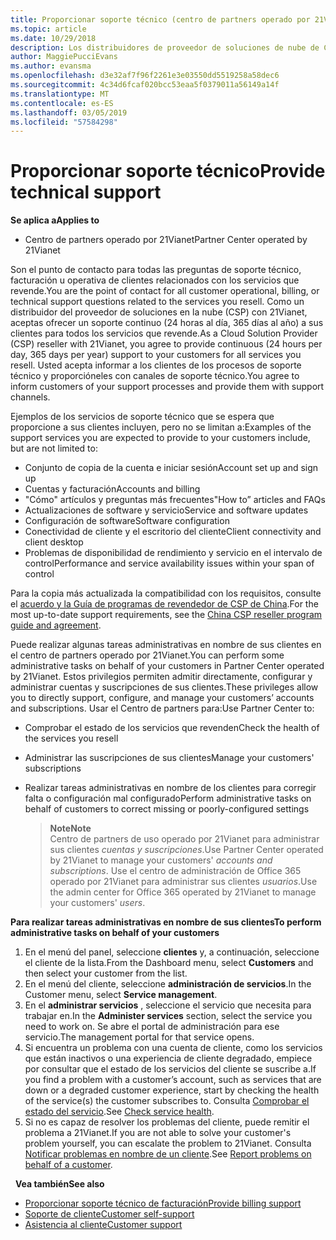 ```yaml
---
title: Proporcionar soporte técnico (centro de partners operado por 21Vianet)
ms.topic: article
ms.date: 10/29/2018
description: Los distribuidores de proveedor de soluciones de nube de China pueden proporcionar soporte técnico a sus clientes.
author: MaggiePucciEvans
ms.author: evansma
ms.openlocfilehash: d3e32af7f96f2261e3e03550dd5519258a58dec6
ms.sourcegitcommit: 4c34d6fcaf020bcc53eaa5f0379011a56149a14f
ms.translationtype: MT
ms.contentlocale: es-ES
ms.lasthandoff: 03/05/2019
ms.locfileid: "57584298"
---
```

# <a name="provide-technical-support"></a><span data-ttu-id="ea6a2-103">Proporcionar soporte técnico</span><span class="sxs-lookup"><span data-stu-id="ea6a2-103">Provide technical support</span></span>

<span data-ttu-id="ea6a2-104">**Se aplica a**</span><span class="sxs-lookup"><span data-stu-id="ea6a2-104">**Applies to**</span></span>

-   <span data-ttu-id="ea6a2-105">Centro de partners operado por 21Vianet</span><span class="sxs-lookup"><span data-stu-id="ea6a2-105">Partner Center operated by 21Vianet</span></span>

<span data-ttu-id="ea6a2-106">Son el punto de contacto para todas las preguntas de soporte técnico, facturación u operativa de clientes relacionados con los servicios que revende.</span><span class="sxs-lookup"><span data-stu-id="ea6a2-106">You are the point of contact for all customer operational, billing, or technical support questions related to the services you resell.</span></span> <span data-ttu-id="ea6a2-107">Como un distribuidor del proveedor de soluciones en la nube (CSP) con 21Vianet, aceptas ofrecer un soporte continuo (24 horas al día, 365 días al año) a sus clientes para todos los servicios que revende.</span><span class="sxs-lookup"><span data-stu-id="ea6a2-107">As a Cloud Solution Provider (CSP) reseller with 21Vianet, you agree to provide continuous (24 hours per day, 365 days per year) support to your customers for all services you resell.</span></span> <span data-ttu-id="ea6a2-108">Usted acepta informar a los clientes de los procesos de soporte técnico y proporcióneles con canales de soporte técnico.</span><span class="sxs-lookup"><span data-stu-id="ea6a2-108">You agree to inform customers of your support processes and provide them with support channels.</span></span>  

<span data-ttu-id="ea6a2-109">Ejemplos de los servicios de soporte técnico que se espera que proporcione a sus clientes incluyen, pero no se limitan a:</span><span class="sxs-lookup"><span data-stu-id="ea6a2-109">Examples of the support services you are expected to provide to your customers include, but are not limited to:</span></span>
 
-   <span data-ttu-id="ea6a2-110">Conjunto de copia de la cuenta e iniciar sesión</span><span class="sxs-lookup"><span data-stu-id="ea6a2-110">Account set up and sign up</span></span> 
-   <span data-ttu-id="ea6a2-111">Cuentas y facturación</span><span class="sxs-lookup"><span data-stu-id="ea6a2-111">Accounts and billing</span></span> 
-   <span data-ttu-id="ea6a2-112">"Cómo" artículos y preguntas más frecuentes</span><span class="sxs-lookup"><span data-stu-id="ea6a2-112">"How to” articles and FAQs</span></span> 
-   <span data-ttu-id="ea6a2-113">Actualizaciones de software y servicio</span><span class="sxs-lookup"><span data-stu-id="ea6a2-113">Service and software updates</span></span> 
-   <span data-ttu-id="ea6a2-114">Configuración de software</span><span class="sxs-lookup"><span data-stu-id="ea6a2-114">Software configuration</span></span> 
-   <span data-ttu-id="ea6a2-115">Conectividad de cliente y el escritorio del cliente</span><span class="sxs-lookup"><span data-stu-id="ea6a2-115">Client connectivity and client desktop</span></span>
-   <span data-ttu-id="ea6a2-116">Problemas de disponibilidad de rendimiento y servicio en el intervalo de control</span><span class="sxs-lookup"><span data-stu-id="ea6a2-116">Performance and service availability issues within your span of control</span></span> 

<span data-ttu-id="ea6a2-117">Para la copia más actualizada la compatibilidad con los requisitos, consulte el [acuerdo y la Guía de programas de revendedor de CSP de China](csp-program-guide-and-agreements.md).</span><span class="sxs-lookup"><span data-stu-id="ea6a2-117">For the most up-to-date support requirements, see the [China CSP reseller program guide and agreement](csp-program-guide-and-agreements.md).</span></span>

<span data-ttu-id="ea6a2-118">Puede realizar algunas tareas administrativas en nombre de sus clientes en el centro de partners operado por 21Vianet.</span><span class="sxs-lookup"><span data-stu-id="ea6a2-118">You can perform some administrative tasks on behalf of your customers in Partner Center operated by 21Vianet.</span></span> <span data-ttu-id="ea6a2-119">Estos privilegios permiten admitir directamente, configurar y administrar cuentas y suscripciones de sus clientes.</span><span class="sxs-lookup"><span data-stu-id="ea6a2-119">These privileges allow you to directly support, configure, and manage your customers’ accounts and subscriptions.</span></span> <span data-ttu-id="ea6a2-120">Usar el Centro de partners para:</span><span class="sxs-lookup"><span data-stu-id="ea6a2-120">Use Partner Center to:</span></span>

-   <span data-ttu-id="ea6a2-121">Comprobar el estado de los servicios que revenden</span><span class="sxs-lookup"><span data-stu-id="ea6a2-121">Check the health of the services you resell</span></span>
-   <span data-ttu-id="ea6a2-122">Administrar las suscripciones de sus clientes</span><span class="sxs-lookup"><span data-stu-id="ea6a2-122">Manage your customers' subscriptions</span></span>
-   <span data-ttu-id="ea6a2-123">Realizar tareas administrativas en nombre de los clientes para corregir falta o configuración mal configurado</span><span class="sxs-lookup"><span data-stu-id="ea6a2-123">Perform administrative tasks on behalf of customers to correct missing or poorly-configured settings</span></span>

    ><span data-ttu-id="ea6a2-124">**Note**</span><span class="sxs-lookup"><span data-stu-id="ea6a2-124">**Note**</span></span><br><span data-ttu-id="ea6a2-125">Centro de partners de uso operado por 21Vianet para administrar sus clientes *cuentas y suscripciones*.</span><span class="sxs-lookup"><span data-stu-id="ea6a2-125">Use Partner Center operated by 21Vianet to manage your customers' *accounts and subscriptions*.</span></span> <span data-ttu-id="ea6a2-126">Use el centro de administración de Office 365 operado por 21Vianet para administrar sus clientes *usuarios*.</span><span class="sxs-lookup"><span data-stu-id="ea6a2-126">Use the admin center for Office 365 operated by 21Vianet to manage your customers' *users*.</span></span> 

<span data-ttu-id="ea6a2-127">**Para realizar tareas administrativas en nombre de sus clientes**</span><span class="sxs-lookup"><span data-stu-id="ea6a2-127">**To perform administrative tasks on behalf of your customers**</span></span>

1.  <span data-ttu-id="ea6a2-128">En el menú del panel, seleccione **clientes** y, a continuación, seleccione el cliente de la lista.</span><span class="sxs-lookup"><span data-stu-id="ea6a2-128">From the Dashboard menu, select **Customers** and then select your customer from the list.</span></span>
2.  <span data-ttu-id="ea6a2-129">En el menú del cliente, seleccione **administración de servicios**.</span><span class="sxs-lookup"><span data-stu-id="ea6a2-129">In the Customer menu, select **Service management**.</span></span>
3.  <span data-ttu-id="ea6a2-130">En el **administrar servicios** , seleccione el servicio que necesita para trabajar en.</span><span class="sxs-lookup"><span data-stu-id="ea6a2-130">In the **Administer services** section, select the service you need to work on.</span></span> <span data-ttu-id="ea6a2-131">Se abre el portal de administración para ese servicio.</span><span class="sxs-lookup"><span data-stu-id="ea6a2-131">The management portal for that service opens.</span></span>
4.  <span data-ttu-id="ea6a2-132">Si encuentra un problema con una cuenta de cliente, como los servicios que están inactivos o una experiencia de cliente degradado, empiece por consultar que el estado de los servicios del cliente se suscribe a.</span><span class="sxs-lookup"><span data-stu-id="ea6a2-132">If you find a problem with a customer’s account, such as services that are down or a degraded customer experience, start by checking the health of the service(s) the customer subscribes to.</span></span> <span data-ttu-id="ea6a2-133">Consulta [Comprobar el estado del servicio](check-service-health.md).</span><span class="sxs-lookup"><span data-stu-id="ea6a2-133">See [Check service health](check-service-health.md).</span></span>
5.  <span data-ttu-id="ea6a2-134">Si no es capaz de resolver los problemas del cliente, puede remitir el problema a 21Vianet.</span><span class="sxs-lookup"><span data-stu-id="ea6a2-134">If you are not able to solve your customer's problem yourself, you can escalate the problem to 21Vianet.</span></span> <span data-ttu-id="ea6a2-135">Consulta [Notificar problemas en nombre de un cliente](report-problems-on-behalf-of-a-customer.md).</span><span class="sxs-lookup"><span data-stu-id="ea6a2-135">See [Report problems on behalf of a customer](report-problems-on-behalf-of-a-customer.md).</span></span>

 
<span data-ttu-id="ea6a2-136">**Vea también**</span><span class="sxs-lookup"><span data-stu-id="ea6a2-136">**See also**</span></span>

-   [<span data-ttu-id="ea6a2-137">Proporcionar soporte técnico de facturación</span><span class="sxs-lookup"><span data-stu-id="ea6a2-137">Provide billing support</span></span>](provide-billing-support.md)
-   [<span data-ttu-id="ea6a2-138">Soporte de cliente</span><span class="sxs-lookup"><span data-stu-id="ea6a2-138">Customer self-support</span></span>](customer-self-support.md)
-   [<span data-ttu-id="ea6a2-139">Asistencia al cliente</span><span class="sxs-lookup"><span data-stu-id="ea6a2-139">Customer support</span></span>](customer-support.md)


 




